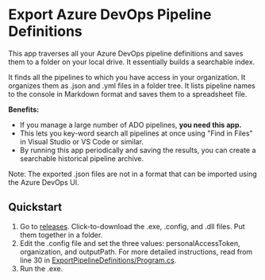 # Export Azure DevOps Pipeline Definitions
This app traverses all your Azure DevOps pipeline definitions and saves them to a folder on your local drive. It essentially builds a searchable index.

It finds all the pipelines to which you have access in your organization. It organizes them as .json and .yml files in a folder tree. It lists pipeline names to the console in Markdown format and saves them to a spreadsheet file. 

**Benefits:** 
- If you manage a large number of ADO pipelines, **you need this app.**
- This lets you key-word search all pipelines at once using "Find in Files" in Visual Studio or VS Code or similar.
- By running this app periodically and saving the results, you can create a searchable historical pipeline archive. 

Note: The exported .json files are not in a format that can be imported using the Azure DevOps UI.

## Quickstart
1. Go to [releases](../../releases). Click-to-download the .exe, .config, and .dll files. Put them together in a folder. 
1. Edit the .config file and set the three values: personalAccessToken, organization, and outputPath.
   For more detailed instructions, read from line 30 in [ExportPipelineDefinitions/Program.cs](https://github.com/BruceHaley/ExportPipelineDefinitions/blob/51792ed245a4c62cadb4707ed62960c6d959102f/ExportPipelineDefinitions/Program.cs#L30).
1. Run the .exe.
